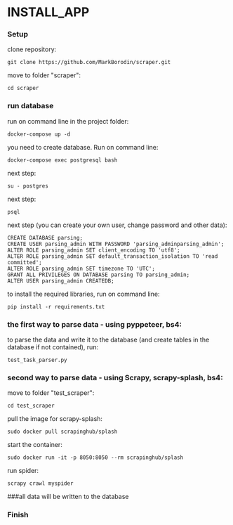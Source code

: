 # INSTALL_APP


### Setup

clone repository:
```
git clone https://github.com/MarkBorodin/scraper.git
```
move to folder "scraper":
```
cd scraper
```

### run database

run on command line in the project folder:

```
docker-compose up -d
```

you need to create database. Run on command line:
```
docker-compose exec postgresql bash
```
next step:
```
su - postgres
```
next step:
```
psql
```
next step (you can create your own user, change password and other data):
```
CREATE DATABASE parsing; 
CREATE USER parsing_admin WITH PASSWORD 'parsing_adminparsing_admin';
ALTER ROLE parsing_admin SET client_encoding TO 'utf8';
ALTER ROLE parsing_admin SET default_transaction_isolation TO 'read committed';
ALTER ROLE parsing_admin SET timezone TO 'UTC';
GRANT ALL PRIVILEGES ON DATABASE parsing TO parsing_admin;
ALTER USER parsing_admin CREATEDB;

```
to install the required libraries, run on command line:
```
pip install -r requirements.txt
```

### the first way to parse data - using pyppeteer, bs4:

to parse the data and write it to the database (and create tables in the database if not contained), run:
```
test_task_parser.py
```


### second way to parse data - using Scrapy, scrapy-splash, bs4:

move to folder "test_scraper":
```
cd test_scraper
```

pull the image for scrapy-splash:

```
sudo docker pull scrapinghub/splash
```

start the container:
```
sudo docker run -it -p 8050:8050 --rm scrapinghub/splash
```

run spider:
```
scrapy crawl myspider
```

###all data will be written to the database
### Finish
